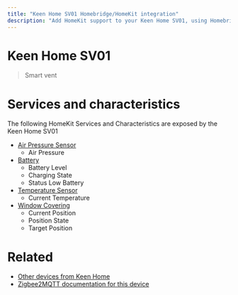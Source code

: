 ```yaml
---
title: "Keen Home SV01 Homebridge/HomeKit integration"
description: "Add HomeKit support to your Keen Home SV01, using Homebridge, Zigbee2MQTT and homebridge-z2m."
---
```

<!---
This file has been GENERATED using src/docgen/docgen.ts
DO NOT EDIT THIS FILE MANUALLY!
-->
# Keen Home SV01
> Smart vent


# Services and characteristics
The following HomeKit Services and Characteristics are exposed by
the Keen Home SV01

* [Air Pressure Sensor](../../sensors.md)
  * Air Pressure
* [Battery](../../battery.md)
  * Battery Level
  * Charging State
  * Status Low Battery
* [Temperature Sensor](../../sensors.md)
  * Current Temperature
* [Window Covering](../../cover.md)
  * Current Position
  * Position State
  * Target Position


# Related
* [Other devices from Keen Home](../index.md#keen_home)
* [Zigbee2MQTT documentation for this device](https://www.zigbee2mqtt.io/devices/SV01.html)